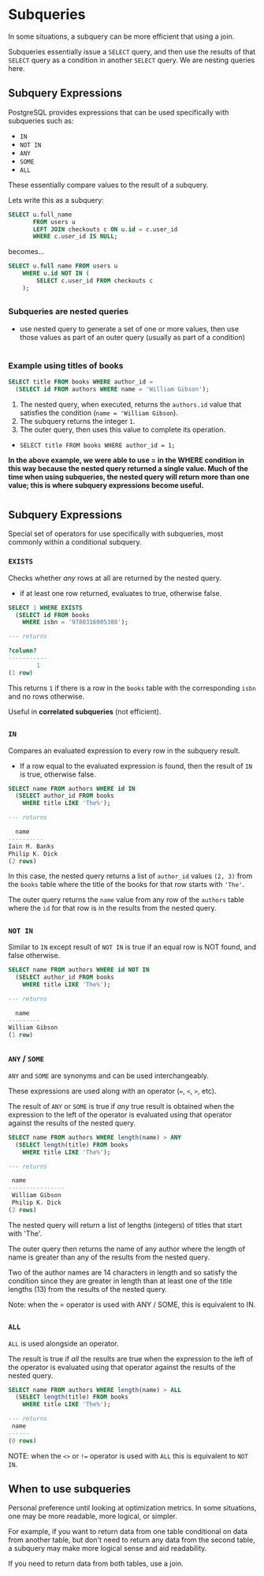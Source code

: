 # Subqueries

In some situations, a subquery can be more efficient that using a join.

Subqueries essentially issue a `SELECT` query, and then use the results of that `SELECT` query as a condition in another `SELECT` query. We are nesting queries here. 

## Subquery Expressions

PostgreSQL provides expressions that can be used specifically with subqueries such as:
  - `IN`
  - `NOT IN`
  - `ANY`
  - `SOME`
  - `ALL`

These essentially compare values to the result of a subquery. 

Lets write this as a subquery:

```sql
SELECT u.full_name
       FROM users u
       LEFT JOIN checkouts c ON u.id = c.user_id
       WHERE c.user_id IS NULL;
```
becomes...

```sql
SELECT u.full name FROM users u
    WHERE u.id NOT IN (
        SELECT c.user_id FROM checkouts c
    );
```    

##

### Subqueries are nested queries
  - use nested query to generate a set of one or more values, then use those values as part of an outer query (usually as part of a condition)

#

### Example using titles of books

```sql
SELECT title FROM books WHERE author_id = 
  (SELECT id FROM authors WHERE name = 'William Gibson');
```

1. The nested query, when executed, returns the `authors.id` value that satisfies the condition (`name = 'William Gibson`).
2. The subquery returns the integer `1`. 
3. The outer query, then uses this value to complete its operation.
  - `SELECT title FROM books WHERE author_id = 1;`

**In the above example, we were able to use = in the WHERE condition in this way because the nested query returned a single value. Much of the time when using subqueries, the nested query will return more than one value; this is where subquery expressions become useful.**

#

## Subquery Expressions

Special set of operators for use specifically with subqueries, most commonly within a conditional subquery. 

### `EXISTS`

Checks whether *any* rows at all are returned by the nested query. 
  - if at least one row returned, evaluates to true, otherwise false. 

```sql
SELECT 1 WHERE EXISTS
  (SELECT id FROM books
    WHERE isbn = '9780316005388');

--- returns

?column?
-----------
        1
(1 row)
```
This returns `1` if there is a row in the `books` table with the corresponding `isbn` and no rows otherwise. 

Useful in **correlated subqueries** (not efficient).

##

### `IN`

Compares an evaluated expression to every row in the subquery result. 
  - If a row equal to the evaluated expression is found, then the result of `IN` is true, otherwise false.

```sql
SELECT name FROM authors WHERE id IN
  (SELECT author_id FROM books
    WHERE title LIKE 'The%');

--- returns

  name
----------
Iain M. Banks
Philip K. Dick
(2 rows)
```

In this case, the nested query returns a list of `author_id` values `(2, 3)` from the `books` table where the title of the books for that row starts with `'The'`. 

The outer query returns the `name` value from any row of the `authors` table where the `id` for that row is in the results from the nested query. 

##

### `NOT IN`

Similar to `IN` except result of `NOT IN` is true if an equal row is NOT found, and false otherwise. 

```sql
SELECT name FROM authors WHERE id NOT IN
  (SELECT author_id FROM books
    WHERE title LIKE 'The%');

--- returns

  name
---------
William Gibson
(1 row)
```

##

### `ANY` / `SOME`

`ANY` and `SOME` are synonyms and can be used interchangeably. 

These expressions are used along with an operator (`=`, `<`, `>`, etc). 

The result of `ANY` or `SOME` is true if *any* true result is obtained when the expression to the left of the operator is evaluated using that operator against the results of the nested query. 

```sql
SELECT name FROM authors WHERE length(name) > ANY
  (SELECT length(title) FROM books
    WHERE title LIKE 'The%');

--- returns

 name
----------------
 William Gibson
 Philip K. Dick
(2 rows)
```

The nested query will return a list of lengths (integers) of titles that start with 'The'. 

The outer query then returns the name of any author where the length of name is greater than any of the results from the nested query. 

Two of the author names are 14 characters in length and so satisfy the condition since they are greater in length than at least one of the title lengths (13) from the results of the nested query.

Note: when the = operator is used with ANY / SOME, this is equivalent to IN.

##

### `ALL`

`ALL` is used alongside an operator.

The result is true if *all* the results are true when the expression to the left of the operator is evaluated using that operator against the results of the nested query. 

```sql
SELECT name FROM authors WHERE length(name) > ALL
  (SELECT length(title) FROM books
    WHERE title LIKE 'The%');

--- returns
 name
------
(0 rows)
```

NOTE: when the `<>` or `!=` operator is used with `ALL` this is equivalent to `NOT IN`. 

##

## When to use subqueries

Personal preference until looking at optimization metrics. In some situations, one may be more readable, more logical, or simpler.

For example, if you want to return data from one table conditional on data from another table, but don't need to return any data from the second table, a subquery may make more logical sense and aid readability. 

If you need to return data from both tables, use a join. 

##
